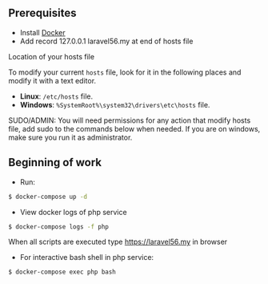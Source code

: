 ## Prerequisites
* Install [Docker](https://docs.docker.com/installation/#installation)
* Add record 127.0.0.1 laravel56.my at end of hosts file


Location of your hosts file

To modify your current `hosts` file, look for it in the following places and
modify it with a text editor.

- **Linux**: `/etc/hosts` file.
- **Windows**: `%SystemRoot%\system32\drivers\etc\hosts` file.

SUDO/ADMIN: You will need permissions for any action that modify hosts file, add sudo to the commands below when needed. If you are on windows, make sure you run it as administrator.


## Beginning of work

* Run:
```bash
$ docker-compose up -d 
```
* View docker logs of php service 
```bash
$ docker-compose logs -f php 
```

When all scripts are executed type https://laravel56.my in browser 

* For interactive bash shell in php service:
```bash
$ docker-compose exec php bash 
```
